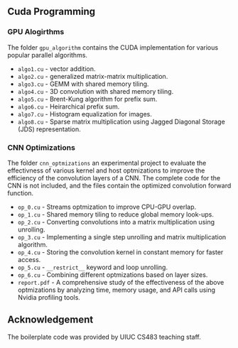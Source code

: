 ## Cuda Programming

### GPU Alogirthms

The folder `gpu_algorithm` contains the CUDA implementation for various popular parallel algorithms.

- `algo1.cu` - vector addition.
- `algo2.cu` - generalized matrix-matrix multiplication.
- `algo3.cu` - GEMM with shared memory tiling.
- `algo4.cu` - 3D convolution with shared memory tiling.
- `algo5.cu` - Brent-Kung algorithm for prefix sum.
- `algo6.cu` - Heirarchical prefix sum.
- `algo7.cu` - Histogram equalization for images.
- `algo8.cu` - Sparse matrix multiplication using Jagged Diagonal Storage (JDS) representation. 
 
### CNN Optimizations
The folder `cnn_optmizations` an experimental project to evaluate the effectivness of various kernel and host optmizations to improve the efficiency of the convolution layers of a CNN.
The complete code for the CNN is not included, and the files contain the optimized convolution forward function.

- `op_0.cu` - Streams optmization to improve CPU-GPU overlap. 
- `op_1.cu` - Shared memory tiling to reduce global memory look-ups.
- `op_2.cu` -  Converting convolutions into a matrix multiplication using unrolling.
- `op_3.cu` - Implementing a single step unrolling and matrix multiplication algorithm.
- `op_4.cu` - Storing the convolution kernel in constant memory for faster access.
- `op_5.cu` - `__restrict__` keyword and loop unrolling.
- `op_6.cu` - Combining different optmizations based on layer sizes.
- `report.pdf` - A comprehensive study of the effectiveness of the above optmizations by analyzing time, memory usage, and API calls using Nvidia profiling tools.



## Acknowledgement 
The boilerplate code was provided by UIUC CS483 teaching staff.
